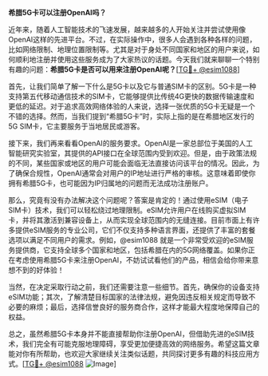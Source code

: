 **希腊5G卡可以注册OpenAI吗？**

近年来，随着人工智能技术的飞速发展，越来越多的人开始关注并尝试使用像OpenAI这样的先进平台。不过，在实际操作中，很多人会遇到各种各样的问题，比如网络限制、地理位置限制等。尤其是对于身处不同国家和地区的用户来说，如何顺利地注册并使用这些服务成为了大家热议的话题。今天我们就来聊聊一个特别有趣的问题：**希腊5G卡是否可以用来注册OpenAI呢？**[[TG💪+ @esim1088](https://t.me/s/esim1088)]

首先，让我们简单了解一下什么是5G卡以及它与普通SIM卡的区别。5G卡是一种支持第五代移动通信技术的SIM卡，它能够提供比传统4G更快的数据传输速度和更低的延迟。对于追求高效网络体验的人来说，选择一张优质的5G卡无疑是一个不错的选择。然而，当我们提到“希腊5G卡”时，实际上指的是在希腊地区发行的5G SIM卡，它主要服务于当地居民或游客。

接下来，我们再来看看OpenAI的服务要求。OpenAI是一家总部位于美国的人工智能研究实验室，其提供的API接口在全球范围内受到欢迎。但是，由于政策法规的不同，某些国家或地区的用户可能会面临无法直接访问该平台的情况。因此，为了确保合规性，OpenAI通常会对用户的IP地址进行严格的审核。这意味着即使你拥有希腊5G卡，也可能因为IP归属地的问题而无法成功注册账户。

那么，究竟有没有办法解决这个问题呢？答案是肯定的！通过使用eSIM（电子SIM卡）技术，我们可以轻松绕过地理限制。eSIM允许用户在线购买虚拟SIM卡，并将其激活到兼容设备上，从而实现全球范围内的无缝连接。目前市面上有许多提供eSIM服务的专业公司，它们不仅支持多种语言界面，还提供了丰富的套餐选项以满足不同用户的需求。例如，@esim1088 就是一个非常受欢迎的eSIM服务提供商，它支持全球多个国家和地区，包括希腊在内的5G网络覆盖。如果你正在考虑使用希腊5G卡来注册OpenAI，不妨试试看他们的产品，相信会给你带来意想不到的好体验！

当然，在决定采取行动之前，我们还需要注意一些细节。首先，确保你的设备支持eSIM功能；其次，了解清楚目标国家的法律法规，避免因违反相关规定而导致不必要的麻烦；最后，选择信誉良好的服务商合作，这样才能最大程度地保障自己的权益。

总之，虽然希腊5G卡本身并不能直接帮助你注册OpenAI，但借助先进的eSIM技术，我们完全有可能克服地理障碍，享受更加便捷高效的网络服务。希望这篇文章能对你有所帮助，也欢迎大家继续关注类似话题，共同探讨更多有趣的科技应用方式。[[TG💪+ @esim1088](https://t.me/s/esim1088) ![Image](https://i.postimg.cc/4NQfJmqS/Snipaste-2025-05-13-00-14-12.png)]